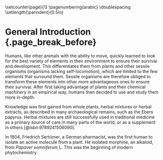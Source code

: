 \setcounter{page}{1} \pagenumbering{arabic} \doublespacing \setlength{\parindent}{0.5in}

# General Introduction {.page_break_before}

Humans, like other animals with the ability to move, quickly learned to look for the best variety of elements in their environment to ensure their survival and development.
This differentiates them from plants and other sessile organisms (organisms lacking self-locomotion), which are limited to the few elements that surround them.
Sessile organisms are therefore obliged to transform these elements into other more advantageous ones to ensure their survival.
After first taking advantage of plants and their chemical machinery in an empirical way, humans then decided to use and study them more in-depth.

Knowledge was first gained from whole plants, herbal mixtures or herbal extracts, as described in many archaeological remains, such as the Ebers papyrus.
Herbal mixtures are still successfully used in traditional medicine as a primary source of care in many parts of the world, or as a supplement in others [@isbn:9789241506090].

In 1804, Friedrich Sertümer, a German pharmacist, was the first human to isolate an active molecule from a plant.
He isolated morphine, an alkaloid, from *Papaver somniferum* L.
This was the beginning of modern phytochemistry.
